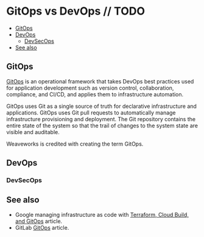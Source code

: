 # GitOps vs DevOps // TODO

- [GitOps](#gitops)
- [DevOps](#devops)
  - [DevSecOps](#devsecops)
- [See also](#see-also)

## GitOps

[GitOps](https://www.weave.works/blog/gitops-operations-by-pull-request) is an operational framework that takes DevOps best practices used for application development such as version control, collaboration, compliance, and CI/CD, and applies them to infrastructure automation.

GitOps uses Git as a single source of truth for declarative infrastructure and applications. GitOps uses Git pull requests to automatically manage infrastructure provisioning and deployment. The Git repository contains the entire state of the system so that the trail of changes to the system state are visible and auditable.

Weaveworks is credited with creating the term GitOps.

## DevOps

### DevSecOps

## See also

- Google managing infrastructure as code with [Terraform, Cloud Build, and GitOps](https://cloud.google.com/architecture/managing-infrastructure-as-code?hl=en&skip_cache=true) article.
- GitLab [GitOps](https://about.gitlab.com/topics/gitops/) article.
